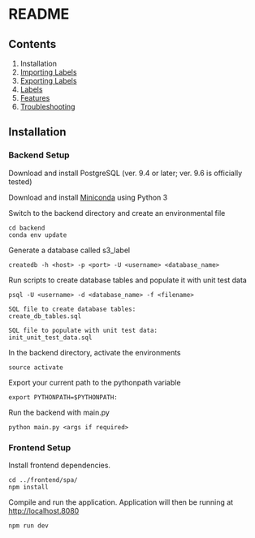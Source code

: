 # README

## Contents

1.  Installation
2.  [Importing Labels](./docs/import_label.md)
3.  [Exporting Labels](./docs/export_label.md)
4.  [Labels](./docs/label.md)
5.  [Features](./docs/features.md)
6.  [Troubleshooting](./docs/troubleshoot.md)

## Installation

### Backend Setup
Download and install PostgreSQL (ver. 9.4 or later; ver. 9.6 is officially tested)

Download and install [Miniconda](https://conda.io/miniconda.html) using Python 3

Switch to the backend directory and create an environmental file
~~~
cd backend
conda env update
~~~
Generate a database called s3_label
~~~
createdb -h <host> -p <port> -U <username> <database_name>
~~~
Run scripts to create database tables and populate it with unit test data
~~~
psql -U <username> -d <database_name> -f <filename>

SQL file to create database tables:
create_db_tables.sql

SQL file to populate with unit test data:
init_unit_test_data.sql
~~~
In the backend directory, activate the environments
~~~
source activate
~~~
Export your current path to the pythonpath variable
~~~
export PYTHONPATH=$PYTHONPATH:
~~~
Run the backend with main.py
~~~
python main.py <args if required>
~~~
### Frontend Setup
Install frontend dependencies.
~~~
cd ../frontend/spa/
npm install
~~~
Compile and run the application. Application will then be running at http://localhost.8080
~~~
npm run dev
~~~